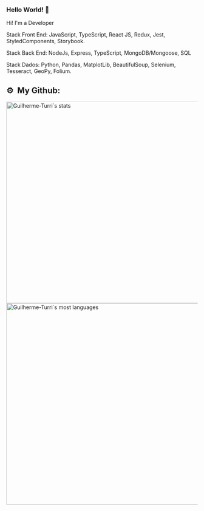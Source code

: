 ### Hello World! 👋

Hi! I'm a Developer

Stack Front End: JavaScript, TypeScript, React JS, Redux, Jest, StyledComponents, Storybook.

Stack Back End: NodeJs, Express, TypeScript, MongoDB/Mongoose, SQL

Stack Dados: Python, Pandas, MatplotLib, BeautifulSoup, Selenium, Tesseract, GeoPy, Folium.

## ⚙️ &nbsp;My Github:
<p align="left">
<img width="530em" src="https://github-readme-stats.vercel.app/api?username=Guilherme-Turri&show_icons=true&theme=vision-friendly-dark" alt="Guilherme-Turri´s stats"/>
<img width="530em" src="https://github-readme-stats.vercel.app/api/top-langs/?username=Guilherme-Turri&layout=compact&theme=vision-friendly-dark" alt="Guilherme-Turri´s most languages"/>
</p>

<!--
**Guilherme-Turri/Guilherme-Turri** is a ✨ _special_ ✨ repository because its `README.md` (this file) appears on your GitHub profile.

Here are some ideas to get you started:

- 🔭 I’m currently working on ...
- 🌱 I’m currently learning ...
- 👯 I’m looking to collaborate on ...
- 🤔 I’m looking for help with ...
- 💬 Ask me about ...
- 📫 How to reach me: ...
- 😄 Pronouns: ...
- ⚡ Fun fact: ...
-->
